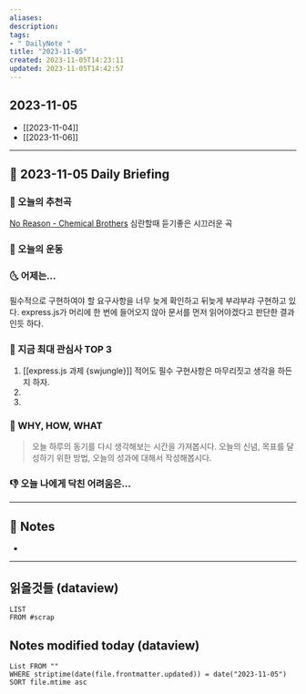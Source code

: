 ```yaml
---
aliases: 
description:
tags:
- " DailyNote "
title: "2023-11-05"
created: 2023-11-05T14:23:11
updated: 2023-11-05T14:42:57
---
```


## 2023-11-05

- [[2023-11-04]] 
- [[2023-11-06]]

---

## 📅 2023-11-05 Daily Briefing

### 🎵 오늘의 추천곡

[No Reason - Chemical Brothers](https://youtu.be/Jm_WdaHBdlg?feature=shared) 심란할때 듣기좋은 시끄러운 곡

### 🏃 오늘의 운동

### 🌜 어제는...

필수적으로 구현하여야 할 요구사항을 너무 늦게 확인하고 뒤늦게 부랴부랴 구현하고 있다. express.js가 머리에 한 번에 들어오지 않아 문서를 먼저 읽어야겠다고 판단한 결과인듯 하다. 

### 🧠 지금 최대 관심사 TOP 3

1. [[express.js 과제 {swjungle}]] 적어도 필수 구현사항은 마무리짓고 생각을 하든지 하자.
2. 
3. 

### 🚀 WHY, HOW, WHAT

> 오늘 하루의 동기를 다시 생각해보는 시간을 가져봅시다. 오늘의 신념, 목표를 달성하기 위한 방법, 오늘의 성과에 대해서 작성해봅시다.

### 👎 오늘 나에게 닥친 어려움은...

---

## 📝 Notes

- 

---

## 읽을것들 (dataview)

```dataview
LIST
FROM #scrap
```

## Notes modified today (dataview)

```dataview
List FROM "" 
WHERE striptime(date(file.frontmatter.updated)) = date("2023-11-05") 
SORT file.mtime asc
```
